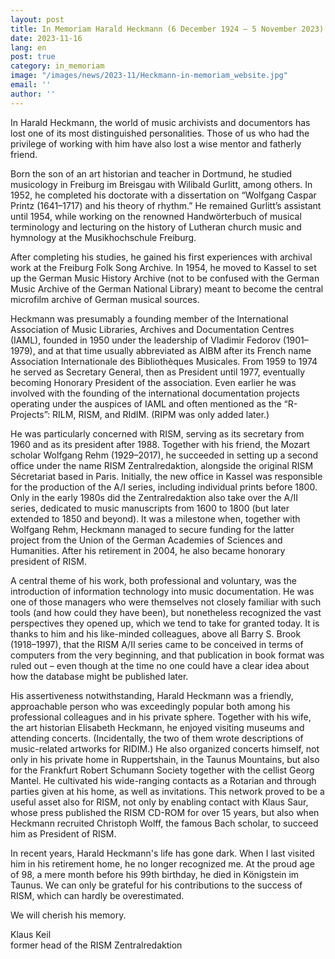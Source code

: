 ```yaml
---
layout: post
title: In Memoriam Harald Heckmann (6 December 1924 – 5 November 2023)
date: 2023-11-16
lang: en
post: true
category: in_memoriam
image: "/images/news/2023-11/Heckmann-in-memoriam_website.jpg"
email: ''
author: ''
---
```


In Harald Heckmann, the world of music archivists and documentors has lost one of its most distinguished personalities. Those of us who had the privilege of working with him have also lost a wise mentor and fatherly friend.

Born the son of an art historian and teacher in Dortmund, he studied musicology in Freiburg im Breisgau with Wilibald Gurlitt, among others. In 1952, he completed his doctorate with a dissertation on “Wolfgang Caspar Printz (1641–1717) and his theory of rhythm.” He remained Gurlitt’s assistant until 1954, while working on the renowned Handwörterbuch of musical terminology and lecturing on the history of Lutheran church music and hymnology at the Musikhochschule Freiburg.

After completing his studies, he gained his first experiences with archival work at the Freiburg Folk Song Archive. In 1954, he moved to Kassel to set up the German Music History Archive (not to be confused with the German Music Archive of the German National Library) meant to become the central microfilm archive of German musical sources.

Heckmann was presumably a founding member of the International Association of Music Libraries, Archives and Documentation Centres (IAML), founded in 1950 under the leadership of Vladimir Fedorov (1901–1979), and at that time usually abbreviated as AIBM after its French name Association Internationale des Bibliothèques Musicales. From 1959 to 1974 he served as Secretary General, then as President until 1977, eventually becoming Honorary President of the association. Even earlier he was involved with the founding of the international documentation projects operating under the auspices of IAML and often mentioned as the “R-Projects”: RILM, RISM, and RIdIM. (RIPM was only added later.)

He was particularly concerned with RISM, serving as its secretary from 1960 and as its president after 1988. Together with his friend, the Mozart scholar Wolfgang Rehm (1929–2017), he succeeded in setting up a second office under the name RISM Zentralredaktion, alongside the original RISM Sécretariat based in Paris. Initially, the new office in Kassel was responsible for the production of the A/I series, including individual prints before 1800. Only in the early 1980s did the Zentralredaktion also take over the A/II series, dedicated to music manuscripts from 1600 to 1800 (but later extended to 1850 and beyond). It was a milestone when, together with Wolfgang Rehm, Heckmann managed to secure funding for the latter project from the Union of the German Academies of Sciences and Humanities. After his retirement in 2004, he also became honorary president of RISM.

A central theme of his work, both professional and voluntary, was the introduction of information technology into music documentation. He was one of those managers who were themselves not closely familiar with such tools (and how could they have been), but nonetheless recognized the vast perspectives they opened up, which we tend to take for granted today. It is thanks to him and his like-minded colleagues, above all Barry S. Brook (1918–1997), that the RISM A/II series came to be conceived in terms of computers from the very beginning, and that publication in book format was ruled out – even though at the time no one could have a clear idea about how the database might be published later.

His assertiveness notwithstanding, Harald Heckmann was a friendly, approachable person who was exceedingly popular both among his professional colleagues and in his private sphere. Together with his wife, the art historian Elisabeth Heckmann, he enjoyed visiting museums and attending concerts. (Incidentally, the two of them wrote descriptions of music-related artworks for RIDIM.) He also organized concerts himself, not only in his private home in Ruppertshain, in the Taunus Mountains, but also for the Frankfurt Robert Schumann Society together with the cellist Georg Mantel. He cultivated his wide-ranging contacts as a Rotarian and through parties given at his home, as well as invitations. This network proved to be a useful asset also for RISM, not only by enabling contact with Klaus Saur, whose press published the RISM CD-ROM for over 15 years, but also when Heckmann recruited Christoph Wolff, the famous Bach scholar, to succeed him as President of RISM.

In recent years, Harald Heckmann's life has gone dark. When I last visited him in his retirement home, he no longer recognized me. At the proud age of 98, a mere month before his 99th birthday, he died in Königstein im Taunus. We can only be grateful for his contributions to the success of RISM, which can hardly be overestimated.

We will cherish his memory.

Klaus Keil\
former head of the RISM Zentralredaktion
